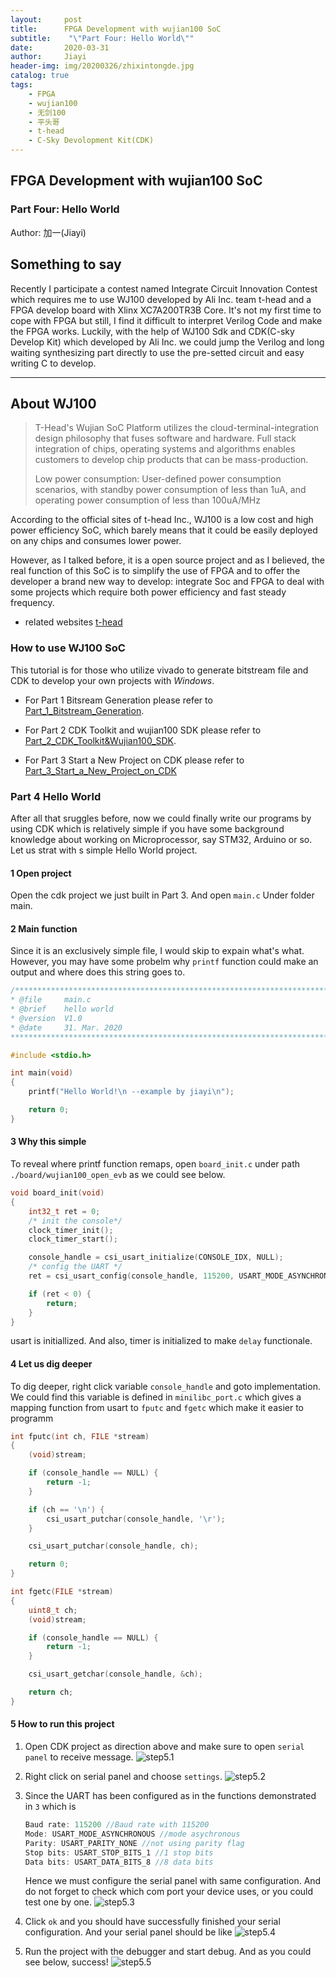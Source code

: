 ```yaml
---
layout:     post
title:      FPGA Development with wujian100 SoC
subtitle:    "\"Part Four: Hello World\""
date:       2020-03-31
author:     Jiayi
header-img: img/20200326/zhixintongde.jpg
catalog: true
tags:
    - FPGA
    - wujian100
    - 无剑100
    - 平头哥
    - t-head
    - C-Sky Devolopment Kit(CDK)
---
```


## FPGA Development with wujian100 SoC

### Part Four: Hello World

Author: 加一(Jiayi)

## Something to say

Recently I participate a contest named Integrate Circuit Innovation Contest which requires me to use WJ100 developed by Ali Inc. team t-head and a FPGA develop board with Xlinx XC7A200TR3B Core. It's not my first time to cope with FPGA but still, I find it difficult to interpret Verilog Code and make the FPGA works. Luckily, with the help of WJ100 Sdk and CDK(C-sky Develop Kit) which developed by Ali Inc. we could jump the Verilog and long waiting synthesizing part directly to use the pre-setted circuit and easy writing C to develop.

---

## About WJ100

>T-Head's Wujian SoC Platform utilizes the cloud-terminal-integration design philosophy that fuses software and hardware. Full stack integration of chips, operating systems and algorithms enables customers to develop chip products that can be mass-production.
>
>Low power consumption: User-defined power consumption scenarios, with standby power consumption of less than 1uA, and operating power consumption of less than 100uA/MHz

According to the official sites of t-head Inc., WJ100 is a low cost and high power efficiency SoC, which barely means that it could be easily deployed on any chips and consumes lower power.

However, as I talked before, it is a open source project and as I believed, the real function of this SoC is to simplify the use of FPGA and to offer the developer a brand new way to develop: integrate Soc and FPGA to deal with some projects which require both power efficiency and fast steady frequency.

* related websites
[t-head](https://www.t-head.cn/)

### How to use WJ100 SoC

This tutorial is for those who utilize vivado to generate bitstream file and CDK to develop your own projects with *Windows*.

* For Part 1 Bitsream Generation please refer to [Part_1_Bitstream_Generation](https://shieldjy.github.io/2020/03/25/FPGA-Development-with-WJ100-SoC/).

* For Part 2 CDK Toolkit and wujian100 SDK please refer to [Part_2_CDK_Toolkit&Wujian100_SDK](https://shieldjy.github.io/2020/03/27/FPGA-Development-with-WJ100-SoC/).

* For Part 3 Start a New Project on CDK please refer to [Part_3_Start_a_New_Project_on_CDK](https://shieldjy.github.io/2020/03/29/FPGA-Development-with-WJ100-SoC/)

### Part 4 Hello World

After all that sruggles before, now we could finally write our programs by using CDK which is relatively simple if you have some background knowledge about working on Microprocessor, say STM32, Arduino or so. Let us strat with s simple Hello World project.

#### 1 Open project

Open the cdk project we just built in Part 3. And open `main.c` Under folder main.

#### 2 Main function

Since it is an exclusively simple file, I would skip to expain what's what. However, you may have some probelm why `printf` function could make an output and where does this string goes to.

```c++
/******************************************************************************
* @file     main.c
* @brief    hello world
* @version  V1.0
* @date     31. Mar. 2020
******************************************************************************/

#include <stdio.h>

int main(void)
{
    printf("Hello World!\n --example by jiayi\n");

    return 0;
}
```

#### 3 Why this simple

To reveal where printf function remaps, open `board_init.c` under path `./board/wujian100_open_evb` as we could see below.

```c++
void board_init(void)
{
    int32_t ret = 0;
    /* init the console*/
    clock_timer_init();
    clock_timer_start();

    console_handle = csi_usart_initialize(CONSOLE_IDX, NULL);
    /* config the UART */
    ret = csi_usart_config(console_handle, 115200, USART_MODE_ASYNCHRONOUS, USART_PARITY_NONE, USART_STOP_BITS_1, USART_DATA_BITS_8);

    if (ret < 0) {
        return;
    }
}
```

usart is initiallized. And also, timer is initialized to make `delay` functionale.

#### 4 Let us dig deeper

To dig deeper, right click variable `console_handle` and goto implementation. We could find this variable is defined in `minilibc_port.c` which gives a mapping function from usart to `fputc` and `fgetc` which make it easier to programm

```c++
int fputc(int ch, FILE *stream)
{
    (void)stream;

    if (console_handle == NULL) {
        return -1;
    }

    if (ch == '\n') {
        csi_usart_putchar(console_handle, '\r');
    }

    csi_usart_putchar(console_handle, ch);

    return 0;
}

int fgetc(FILE *stream)
{
    uint8_t ch;
    (void)stream;

    if (console_handle == NULL) {
        return -1;
    }

    csi_usart_getchar(console_handle, &ch);

    return ch;
}

```

#### 5 How to run this project

1. Open CDK project as direction above and make sure to open `serial panel` to receive message.
        ![step5.1](https://s1.ax1x.com/2020/04/06/Gyji7t.png)
2. Right click on serial panel and choose `settings`.
        ![step5.2](https://s1.ax1x.com/2020/04/06/GyjEh8.png)
3. Since the UART has been configured as in the functions demonstrated in `3` which is

    ```c++
    Baud rate: 115200 //Baud rate with 115200
    Mode: USART_MODE_ASYNCHRONOUS //mode asychronous
    Parity: USART_PARITY_NONE //not using parity flag
    Stop bits: USART_STOP_BITS_1 //1 stop bits
    Data bits: USART_DATA_BITS_8 //8 data bits
    ```

    Hence we must configure the serial panel with same configuration. And do not forget to check which com port your device uses, or you could test one by one.
        ![step5.3](https://s1.ax1x.com/2020/04/06/GyjCnA.png)

4. Click `ok` and you should have successfully finished your serial configuration. And your serial panel should be like
        ![step5.4](https://s1.ax1x.com/2020/04/06/GyjkAP.png)

5. Run the project with the debugger and start debug. And as you could see below, success!
        ![step5.5](https://s1.ax1x.com/2020/04/06/GyjP0I.png)
